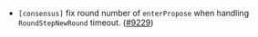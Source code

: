 - `[consensus]` fix round number of `enterPropose`
  when handling `RoundStepNewRound` timeout.
  ([#9229](https://github.com/tendermint/tendermint/issues/9229))
